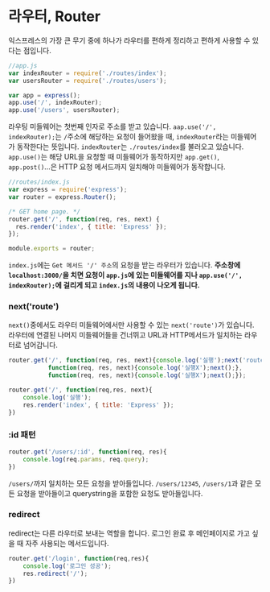 # 라우터, Router

익스프레스의 가장 큰 무기 중에 하나가 라우터를 편하게 정리하고 편하게 사용할 수 있다는 점입니다.

```javascript
//app.js
var indexRouter = require('./routes/index');
var usersRouter = require('./routes/users');

var app = express();
app.use('/', indexRouter);
app.use('/users', usersRouter);
```

라우팅 미들웨어는 첫번째 인자로 주소를 받고 있습니다. `aap.use('/', indexRouter);`는 `/`주소에 해당하는 요청이 들어왔을 때, `indexRouter`라는 미들웨어가 동작한다는 뜻입니다. `indexRouter`는 `./routes/index`를 불러오고 있습니다. `app.use()`는 해당 URL을 요청할 때 미들웨어가 동작하지만 `app.get()`, `app.post()`…은 HTTP 요청 메서드까지 일치해야 미들웨어가 동작합니다.

```javascript
//routes/index.js
var express = require('express');
var router = express.Router();

/* GET home page. */
router.get('/', function(req, res, next) {
  res.render('index', { title: 'Express' });
});

module.exports = router;
```

`index.js`에는 `Get 메서드 '/' 주소`의 요청을 받는 라우터가 있습니다. **주소창에 `localhost:3000/`을 치면 요청이 `app.js`에 있는 미들웨어를 지나 `app.use('/', indexRouter);`에 걸리게 되고  `index.js`의 내용이 나오게 됩니다.**



### next('route')

`next()`중에서도 라우터 미들웨어에서만 사용할 수 있는 `next('route')`가 있습니다. 라우터에 연결된 나머지 미들웨어들을 건너뛰고 URL과 HTTP메서드가 일치하는 라우터로 넘어갑니다. 

```javascript
router.get('/', function(req, res, next){console.log('실행');next('route');}, 
           function(req, res, next){console.log('실행X');next();},		//실행 X 
           function(req, res, next){console.log('실행X');next();});		//실행 X

router.get('/', function(req,res, next){
    console.log('실행');
    res.render('index', { title: 'Express' });
})
```

### :id 패턴

```javascript
router.get('/users/:id', function(req, res){
    console.log(req.params, req.query);
})
```

`/users/`까지 일치하는 모든 요청을 받아들입니다. `/users/12345`, `/users/1`과 같은 모든 요청을 받아들이고 querystring을 포함한 요청도 받아들입니다.

### redirect

redirect는 다른 라우터로 보내는 역할을 합니다. 로그인 완료 후 메인페이지로 가고 싶을 때 자주 사용되는 메서드입니다.

```javascript
router.get('/login', function(req,res){
    console.log('로그인 성공');
    res.redirect('/');    
})
```

